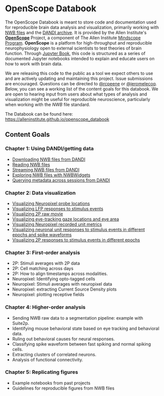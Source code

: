 # OpenScope Databook

The OpenScope Databook is meant to store code and documentation used for reproducible brain data analysis and visualization, primarily working with [NWB files](https://www.nwb.org/how-to-use/) and the [DANDI archive](https://dandiarchive.org/). It is provided by the Allen Institute's **[OpenScope](https://alleninstitute.org/what-we-do/brain-science/research/mindscope-program/openscope/)** Project, a component of The Allen Institute [Mindscope Program](https://alleninstitute.org/what-we-do/brain-science/research/mindscope-program/). **OpenScope** is a platform for high-throughput and reproducible neurophysiology open to external scientists to test theories of brain function. Through [Jupyter Book](https://jupyterbook.org/), this code is structured as a series of documented Jupyter notebooks intended to explain and educate users on how to work with brain data.

We are releasing this code to the public as a tool we expect others to use and are actively updating and maintaining this project. Issue submissions are encouraged. Questions can be directed to [@rcpeene](https://github.com/rcpeene) or [@jeromelecoq](https://github.com/jeromelecoq). Below, you can see a working list of the content goals for this databook. We are open to hearing input from users about what types of analysis and visualization might be useful for reproducible neuroscience, particularly when working with the *NWB* file standard.

The Databook can be found here:
https://alleninstitute.github.io/openscope_databook

## Content Goals

### Chapter 1: Using DANDI/getting data
- [Downloading NWB files from DANDI](https://github.com/AllenInstitute/openscope_databook/blob/main/docs/basics/download_nwb.ipynb)
- [Reading NWB files](https://github.com/AllenInstitute/openscope_databook/blob/main/docs/basics/read_nwb.ipynb)
- [Streaming NWB files from DANDI](https://github.com/AllenInstitute/openscope_databook/blob/main/docs/basics/stream_nwb.ipynb)
- [Exploring NWB files with NWBWidgets](https://github.com/AllenInstitute/openscope_databook/blob/main/docs/basics/use_nwbwidgets.ipynb)
- [Querying metadata across sessions from DANDI](https://github.com/AllenInstitute/openscope_databook/blob/main/docs/basics/get_dandiset_metadata.ipynb)

### Chapter 2: Data visualization
- [Visualizing Neuropixel probe locations](https://github.com/AllenInstitute/openscope_databook/blob/main/docs/visualization/visualize_neuropixel_probes.ipynb)
- [Visualizing LFP responses to stimulus events](https://github.com/AllenInstitute/openscope_databook/blob/main/docs/visualization/visualize_lfp_responses.ipynb)
- [Visualizing 2P raw movie](https://github.com/AllenInstitute/openscope_databook/blob/main/docs/visualization/visualize_2p_raw.ipynb)
- [Visualizing eye-tracking gaze locations and eye area](https://github.com/AllenInstitute/openscope_databook/blob/main/docs/visualization/visualize_eye_tracking.ipynb)
- [Visualizing Neuropixel recorded unit metrics](https://github.com/AllenInstitute/openscope_databook/blob/main/docs/visualization/visualize_unit_metrics.ipynb)
- [Visualizing neuronal unit responses to stimulus events in different epochs and spike waveforms](https://github.com/AllenInstitute/openscope_databook/blob/main/docs/visualization/visualize_unit_responses.ipynb)
- [Visualizing 2P responses to stimulus events in different epochs](https://github.com/AllenInstitute/openscope_databook/blob/main/docs/visualization/visualize_2p_responses.ipynb)

### Chapter 3: First-order analysis
- 2P: Stimuli averages with 2P data
- 2P: Cell matching across days
- 2P: How to align timestamps across modalities.
- Neuropixel: Identifying opto-tagged cells
- Neuropixel: Stimuli averages with neuropixel data
- Neuropixel: extracting Current Source Density plots
- Neuropixel: plotting receptive fields

### Chapter 4: Higher-order analysis
- Sending NWB raw data to a segmentation pipeline: example with Suite2p.
- Identifying mouse behavioral state based on eye tracking and behavioral data.
- Ruling out behavioral causes for neural responses.
- Classifying spike waveform between fast spiking and normal spiking cells.
- Extracting clusters of correlated neurons.
- Analysis of functional connectivity.

### Chapter 5: Replicating figures
- Example notebooks from past projects
- Guidelines for reproducible figures from NWB files

